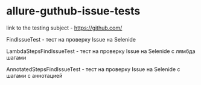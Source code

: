 # allure-guthub-issue-tests

link to the testing subject - https://github.com/

FindIssueTest - тест на проверку Issue на Selenide

LambdaStepsFindIssueTest - тест на проверку Issue на Selenide с лямбда шагами

AnnotatedStepsFindIssueTest - тест на проверку Issue на Selenide с шагами с аннотацией
